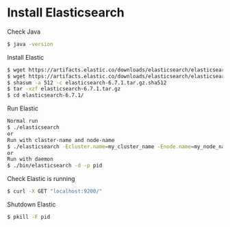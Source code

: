 # Install Elasticsearch

Check Java
```sh
$ java -version
```

Install Elastic

```sh
$ wget https://artifacts.elastic.co/downloads/elasticsearch/elasticsearch-6.7.1.tar.gz
$ wget https://artifacts.elastic.co/downloads/elasticsearch/elasticsearch-6.7.1.tar.gz.sha512
$ shasum -a 512 -c elasticsearch-6.7.1.tar.gz.sha512
$ tar -xzf elasticsearch-6.7.1.tar.gz
$ cd elasticsearch-6.7.1/
```

Run Elastic
``` sh
Normal run
$ ./elasticsearch
or
Run with claster-name and node-name
$ ./elasticsearch -Ecluster.name=my_cluster_name -Enode.name=my_node_name
or
Run with daemon
$ ./bin/elasticsearch -d -p pid
```

Check Elastic is running
```sh
$ curl -X GET "localhost:9200/"
```

Shutdown Elastic
```sh
$ pkill -F pid
```